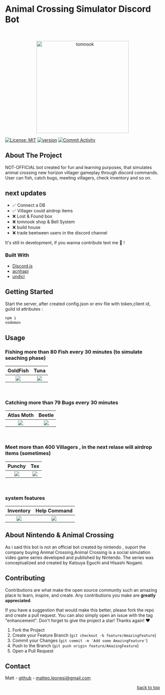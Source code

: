 
  <h1>Animal Crossing Simulator Discord Bot</h1>
<br />
<br />
<div align="center">
  <a>

<img src="https://user-images.githubusercontent.com/38867931/195303627-9a5c48c1-75a7-484b-9003-cd5ec15fdc6f.gif" width="300" alt="tomnook">
  </a>
</div>

[![License: MIT](https://img.shields.io/badge/License-MIT-yellow.svg)](https://opensource.org/licenses/MIT) [![version](https://img.shields.io/badge/version-1.0.1-yellow.svg)](https://semver.org) [![Commit Activity](https://img.shields.io/github/commit-activity/m/MatteoLeonesi/DiscordBot-AnimalCrossing-VillagerSimulator)](https://github.com/MatteoLeonesi/DiscordBot-AnimalCrossing-VillagerSimulator)

## About The Project
NOT-OFFICIAL bot created for fun and learning purposes, that simulates animal crossing new horizon villager gameplay through discord commands. User can fish, catch bugs, meeting villagers, check inventory and so on. 

## next updates

- ✅ Connect a DB
- ✅ Villager could airdrop items
- ❌ Lost & Found box 
- ❌ tomnook shop & Bell System
- ❌ build house
- ❌ trade beetween users in the discord channel


It's still in development, if you wanna contribute text me 🌻 !


### Built With
* [Discord.js](https://discord.js.org/#/)
* [acnhapi](http://acnhapi.com/)
* [undici](https://github.com/nodejs/undici)

<!-- GETTING STARTED -->
## Getting Started
Start the server, after created config.json or env file with token,client id, guild id attributes : 
  ```sh
 npm i 
 nodemon 
  ```

## Usage

### Fishing more than 80 Fish every 30 minutes (to simulate seaching phase)


<div align="center">
  <a>
  
GoldFish             |  Tuna
:-------------------------:|:-------------------------:
![](https://user-images.githubusercontent.com/38867931/195295616-73dc4e3a-626a-4c0b-b2e3-b783541b993a.png)  |  ![](https://user-images.githubusercontent.com/38867931/195295609-16cc1274-bf60-496b-9761-fb4351372fce.png)

  </a>
</div>
 <br />

  
### Catching more than 79 Bugs every 30 minutes 

<div align="center">
  <a>
  
Atlas Moth             |  Beetle
:-------------------------:|:-------------------------:
![](https://user-images.githubusercontent.com/38867931/195288061-90029710-7d84-4d6e-a963-004da234f44e.png)  |  ![](https://user-images.githubusercontent.com/38867931/195288068-e06551e9-2d2f-4377-91ff-cf8ee330b763.png)


  </a>
</div>
 <br />


### Meet more than 400 Villagers , in the next relase will airdrop items (sometimes)

<div align="center">
  <a>
  
Punchy             |  Tex 
:-------------------------:|:-------------------------:
![](https://user-images.githubusercontent.com/38867931/195286125-27efc819-a762-43eb-9021-21b452d16b61.png)  |  ![](https://user-images.githubusercontent.com/38867931/195286139-61784473-c0ef-44af-a5a3-34ed6482508b.png)

  </a>
</div>
 <br />


### system features

Inventory             |  Help Command 
:-------------------------:|:-------------------------:
![](https://user-images.githubusercontent.com/38867931/195138925-34cb9e05-6bcb-4a19-a76a-7744fbdcb141.png)  |  ![](https://user-images.githubusercontent.com/38867931/195283579-558fcdbd-f75a-4c24-8cb1-93b0f119b102.png)



## About Nintendo & Animal Crossing 
As i said this bot is not an official bot created by nintendo , suport the company buying Animal Crossing,Animal Crossing is a social simulation video game series developed and published by Nintendo. The series was conceptualized and created by Katsuya Eguchi and Hisashi Nogami. 


## Contributing

Contributions are what make the open source community such an amazing place to learn, inspire, and create. Any contributions you make are **greatly appreciated**. 

If you have a suggestion that would make this better, please fork the repo and create a pull request. You can also simply open an issue with the tag "enhancement".
Don't forget to give the project a star! Thanks again! ❤️

1. Fork the Project
2. Create your Feature Branch (`git checkout -b feature/AmazingFeature`)
3. Commit your Changes (`git commit -m 'Add some AmazingFeature'`)
4. Push to the Branch (`git push origin feature/AmazingFeature`)
5. Open a Pull Request


## Contact

Matt - [github](https://github.com/MatteoLeonesi) - matteo.leonesi@gmail.com


<p align="right"><a href="#top">back to top</a></p>
